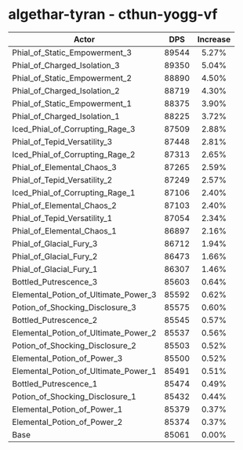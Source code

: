 # algethar-tyran - cthun-yogg-vf
| Actor | DPS | Increase |
|---|:---:|:---:|
|Phial_of_Static_Empowerment_3|89544|5.27%|
|Phial_of_Charged_Isolation_3|89350|5.04%|
|Phial_of_Static_Empowerment_2|88890|4.50%|
|Phial_of_Charged_Isolation_2|88719|4.30%|
|Phial_of_Static_Empowerment_1|88375|3.90%|
|Phial_of_Charged_Isolation_1|88225|3.72%|
|Iced_Phial_of_Corrupting_Rage_3|87509|2.88%|
|Phial_of_Tepid_Versatility_3|87448|2.81%|
|Iced_Phial_of_Corrupting_Rage_2|87313|2.65%|
|Phial_of_Elemental_Chaos_3|87265|2.59%|
|Phial_of_Tepid_Versatility_2|87249|2.57%|
|Iced_Phial_of_Corrupting_Rage_1|87106|2.40%|
|Phial_of_Elemental_Chaos_2|87103|2.40%|
|Phial_of_Tepid_Versatility_1|87054|2.34%|
|Phial_of_Elemental_Chaos_1|86897|2.16%|
|Phial_of_Glacial_Fury_3|86712|1.94%|
|Phial_of_Glacial_Fury_2|86473|1.66%|
|Phial_of_Glacial_Fury_1|86307|1.46%|
|Bottled_Putrescence_3|85603|0.64%|
|Elemental_Potion_of_Ultimate_Power_3|85592|0.62%|
|Potion_of_Shocking_Disclosure_3|85575|0.60%|
|Bottled_Putrescence_2|85545|0.57%|
|Elemental_Potion_of_Ultimate_Power_2|85537|0.56%|
|Potion_of_Shocking_Disclosure_2|85503|0.52%|
|Elemental_Potion_of_Power_3|85500|0.52%|
|Elemental_Potion_of_Ultimate_Power_1|85491|0.51%|
|Bottled_Putrescence_1|85474|0.49%|
|Potion_of_Shocking_Disclosure_1|85432|0.44%|
|Elemental_Potion_of_Power_1|85379|0.37%|
|Elemental_Potion_of_Power_2|85374|0.37%|
|Base|85061|0.00%|
